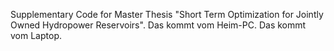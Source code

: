 Supplementary Code for Master Thesis "Short Term Optimization for Jointly Owned Hydropower Reservoirs".
Das kommt vom Heim-PC.
Das kommt vom Laptop.